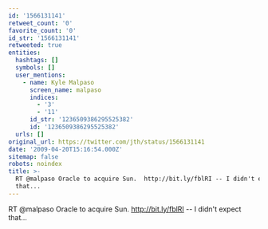 ```yaml
---
id: '1566131141'
retweet_count: '0'
favorite_count: '0'
id_str: '1566131141'
retweeted: true
entities:
  hashtags: []
  symbols: []
  user_mentions:
    - name: Kyle Malpaso
      screen_name: malpaso
      indices:
        - '3'
        - '11'
      id_str: '1236509386295525382'
      id: '1236509386295525382'
  urls: []
original_url: https://twitter.com/jth/status/1566131141
date: '2009-04-20T15:16:54.000Z'
sitemap: false
robots: noindex
title: >-
  RT @malpaso Oracle to acquire Sun.  http://bit.ly/fblRI -- I didn't expect
  that...
---
```


RT @malpaso Oracle to acquire Sun.  http://bit.ly/fblRI -- I didn't expect that...